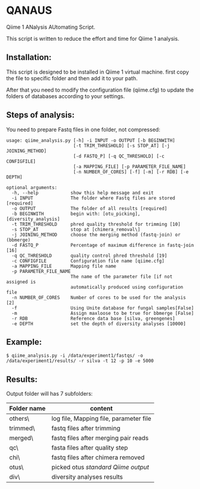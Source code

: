 # QANAUS
Qiime 1 ANalysis AUtomating Script.

This script is written to reduce the effort and time for Qiime 1 analysis.

## Installation:
This script is designed to be installed in Qiime 1 virtual machine. first copy the file to specific folder and then add it to your path.

After that you need to modify the configuration file (qiime.cfg) to update the folders of databases according to your settings.

## Steps of analysis:
You need to prepare Fastq files in one folder, not compressed:
```
usage: qiime_analysis.py [-h] -i INPUT -o OUTPUT [-b BEGINWITH]
                         [-t TRIM_THRESHOLD] [-s STOP_AT] [-j JOINING_METHOD]
                         [-d FASTQ_P] [-q QC_THRESHOLD] [-c CONFIGFILE]
                         [-a MAPPING_FILE] [-p PARAMETER_FILE_NAME]
                         [-n NUMBER_OF_CORES] [-f] [-m] [-r RDB] [-e DEPTH]

```


```
optional arguments:
  -h, --help            show this help message and exit
  -i INPUT              The folder where Fastq files are stored [required]
  -o OUTPUT             The folder of all results [required]
  -b BEGINWITH          begin with: [otu_picking], [diversity_analysis]
  -t TRIM_THRESHOLD     phred quality threshold for trimming [10]
  -s STOP_AT            stop at [chimera_removal\]
  -j JOINING_METHOD     choose the merging method (fastq-join) or (bbmerge)
  -d FASTQ_P            Percentage of maximum difference in fastq-join [16]
  -q QC_THRESHOLD       quality control phred threshold [19]
  -c CONFIGFILE         Configuration file name [qiime.cfg]
  -a MAPPING_FILE       Mapping file name
  -p PARAMETER_FILE_NAME
                        The name of the parameter file [if not assigned is
                        automatically produced using configuration file
  -n NUMBER_OF_CORES    Number of cores to be used for the analysis [2]
  -f                    Using Unite database for fungal samples[False]
  -m                    Assign maxloose to be true for bbmerge [False]
  -r RDB                Reference data base [silva, greengenes]
  -e DEPTH              set the depth of diversity analyses [10000]

```

## Example:
```
$ qiime_analysis.py -i /data/experiment1/fastqs/ -o /data/experiment1/results/ -r silva -t 12 -p 10 -e 5000
```

## Results:
Output folder will has 7 subfolders:

| Folder name | content                                   |
|-------------|-------------------------------------------|
| others\     | log file, Mapping file, parameter file    |
| trimmed\    | fastq files after trimming                |
| merged\     | fastq files after merging pair reads      |
| qc\         | fasta files after quality step            | 
| chi\        | fastq files after chimera removed         | 
| otus\       | picked otus *standard Qiime output*       |
| div\        | diversity analyses results                |
